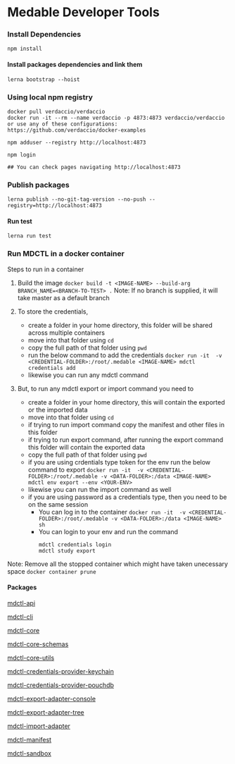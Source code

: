 # Medable Developer Tools

### Install Dependencies

`npm install`

#### Install packages dependencies and link them

`lerna bootstrap --hoist`

### Using local npm registry

```
docker pull verdaccio/verdaccio
docker run -it --rm --name verdaccio -p 4873:4873 verdaccio/verdaccio
or use any of these configurations: https://github.com/verdaccio/docker-examples

npm adduser --registry http://localhost:4873

npm login

## You can check pages navigating http://localhost:4873

```

### Publish packages
```
lerna publish --no-git-tag-version --no-push --registry=http://localhost:4873
```

#### Run test
`lerna run test`

### Run MDCTL in a docker container
Steps to run in a container
1. Build the image
        `docker build -t <IMAGE-NAME> --build-arg BRANCH_NAME=<BRANCH-TO-TEST> .`
   Note: If no branch is supplied, it will take master as a default branch
2. To store the credentials, 
   - create a folder in your home directory, this folder will be shared across multiple containers
   - move into that folder using `cd`
   - copy the full path of that folder using `pwd`
   - run the below command to add the credentials
        `docker run -it  -v <CREDENTIAL-FOLDER>:/root/.medable <IMAGE-NAME> mdctl credentials add`
   - likewise you can run any mdctl command

3. But, to run any mdctl export or import command you need to 
   - create a folder in your home directory, this will contain the exported or the imported data
   - move into that folder using `cd`
   - if trying to run import command copy the manifest and other files in this folder
   - if trying to run export command, after running the export command this folder will contain the exported data
   - copy the full path of that folder using `pwd`
   - if you are using crdentials type token for the env run the below command to export
        `docker run -it  -v <CREDENTIAL-FOLDER>:/root/.medable -v <DATA-FOLDER>:/data <IMAGE-NAME> mdctl env export --env <YOUR-ENV>`
   - likewise you can run the import command as well
   - if you are using password as a credentials type, then you need to be on the same session
        - You can log in to the container
            `docker run -it  -v <CREDENTIAL-FOLDER>:/root/.medable -v <DATA-FOLDER>:/data <IMAGE-NAME> sh`
        - You can login to your env and run the command
            ```
            mdctl credentials login
            mdctl study export
            ```

Note: Remove all the stopped container which might have taken unecessary space 
    `docker container prune`

#### Packages

[mdctl-api](packages/mdctl-api/README.md)

[mdctl-cli](packages/mdctl-cli/README.md)

[mdctl-core](packages/mdctl-core/README.md)

[mdctl-core-schemas](packages/mdctl-core-schemas/README.md)

[mdctl-core-utils](packages/mdctl-core-utils/README.md)

[mdctl-credentials-provider-keychain](packages/mdctl-credentials-provider-keychain/README.md)

[mdctl-credentials-provider-pouchdb](packages/mdctl-credentials-provider-pouchdb/README.md)

[mdctl-export-adapter-console](packages/mdctl-export-adapter-console/README.md)

[mdctl-export-adapter-tree](packages/mdctl-export-adapter-tree/README.md)

[mdctl-import-adapter](packages/mdctl-import-adapter/README.md)

[mdctl-manifest](packages/mdctl-manifest/README.md)

[mdctl-sandbox](packages/mdctl-sandbox/README.md)
